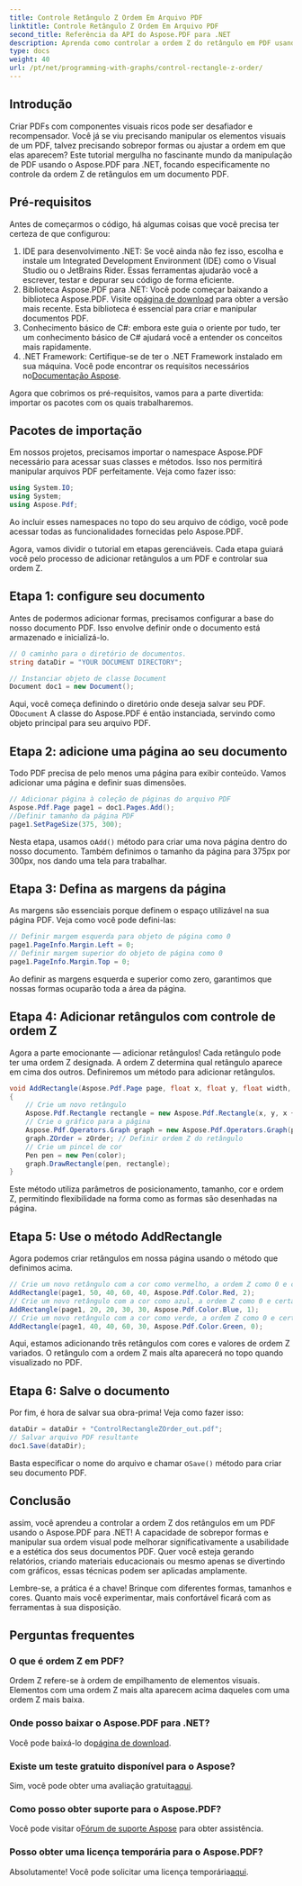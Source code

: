 ```yaml
---
title: Controle Retângulo Z Ordem Em Arquivo PDF
linktitle: Controle Retângulo Z Ordem Em Arquivo PDF
second_title: Referência da API do Aspose.PDF para .NET
description: Aprenda como controlar a ordem Z do retângulo em PDF usando Aspose.PDF para .NET neste tutorial detalhado passo a passo. Ideal para desenvolvedores que buscam aprimorar documentos PDF.
type: docs
weight: 40
url: /pt/net/programming-with-graphs/control-rectangle-z-order/
---
```

## Introdução

Criar PDFs com componentes visuais ricos pode ser desafiador e recompensador. Você já se viu precisando manipular os elementos visuais de um PDF, talvez precisando sobrepor formas ou ajustar a ordem em que elas aparecem? Este tutorial mergulha no fascinante mundo da manipulação de PDF usando o Aspose.PDF para .NET, focando especificamente no controle da ordem Z de retângulos em um documento PDF. 

## Pré-requisitos 

Antes de começarmos o código, há algumas coisas que você precisa ter certeza de que configurou:

1. IDE para desenvolvimento .NET: Se você ainda não fez isso, escolha e instale um Integrated Development Environment (IDE) como o Visual Studio ou o JetBrains Rider. Essas ferramentas ajudarão você a escrever, testar e depurar seu código de forma eficiente.
2.  Biblioteca Aspose.PDF para .NET: Você pode começar baixando a biblioteca Aspose.PDF. Visite o[página de download](https://releases.aspose.com/pdf/net/) para obter a versão mais recente. Esta biblioteca é essencial para criar e manipular documentos PDF.
3. Conhecimento básico de C#: embora este guia o oriente por tudo, ter um conhecimento básico de C# ajudará você a entender os conceitos mais rapidamente.
4.  .NET Framework: Certifique-se de ter o .NET Framework instalado em sua máquina. Você pode encontrar os requisitos necessários no[Documentação Aspose](https://reference.aspose.com/pdf/net/).

Agora que cobrimos os pré-requisitos, vamos para a parte divertida: importar os pacotes com os quais trabalharemos.

## Pacotes de importação

Em nossos projetos, precisamos importar o namespace Aspose.PDF necessário para acessar suas classes e métodos. Isso nos permitirá manipular arquivos PDF perfeitamente. Veja como fazer isso:

```csharp
using System.IO;
using System;
using Aspose.Pdf;
```

Ao incluir esses namespaces no topo do seu arquivo de código, você pode acessar todas as funcionalidades fornecidas pelo Aspose.PDF.

Agora, vamos dividir o tutorial em etapas gerenciáveis. Cada etapa guiará você pelo processo de adicionar retângulos a um PDF e controlar sua ordem Z.

## Etapa 1: configure seu documento

Antes de podermos adicionar formas, precisamos configurar a base do nosso documento PDF. Isso envolve definir onde o documento está armazenado e inicializá-lo.

```csharp
// O caminho para o diretório de documentos.
string dataDir = "YOUR DOCUMENT DIRECTORY";

// Instanciar objeto de classe Document
Document doc1 = new Document();
```
 Aqui, você começa definindo o diretório onde deseja salvar seu PDF. O`Document` A classe do Aspose.PDF é então instanciada, servindo como objeto principal para seu arquivo PDF.

## Etapa 2: adicione uma página ao seu documento

Todo PDF precisa de pelo menos uma página para exibir conteúdo. Vamos adicionar uma página e definir suas dimensões.

```csharp
// Adicionar página à coleção de páginas do arquivo PDF
Aspose.Pdf.Page page1 = doc1.Pages.Add();
//Definir tamanho da página PDF
page1.SetPageSize(375, 300);
```
 Nesta etapa, usamos o`Add()` método para criar uma nova página dentro do nosso documento. Também definimos o tamanho da página para 375px por 300px, nos dando uma tela para trabalhar.

## Etapa 3: Defina as margens da página 

As margens são essenciais porque definem o espaço utilizável na sua página PDF. Veja como você pode defini-las:

```csharp
// Definir margem esquerda para objeto de página como 0
page1.PageInfo.Margin.Left = 0;
// Definir margem superior do objeto de página como 0
page1.PageInfo.Margin.Top = 0;
```
Ao definir as margens esquerda e superior como zero, garantimos que nossas formas ocuparão toda a área da página.

## Etapa 4: Adicionar retângulos com controle de ordem Z

Agora a parte emocionante — adicionar retângulos! Cada retângulo pode ter uma ordem Z designada. A ordem Z determina qual retângulo aparece em cima dos outros. Definiremos um método para adicionar retângulos.

```csharp
void AddRectangle(Aspose.Pdf.Page page, float x, float y, float width, float height, Aspose.Pdf.Color color, int zOrder)
{
    // Crie um novo retângulo
    Aspose.Pdf.Rectangle rectangle = new Aspose.Pdf.Rectangle(x, y, x + width, y + height);
    // Crie o gráfico para a página
    Aspose.Pdf.Operators.Graph graph = new Aspose.Pdf.Operators.Graph(page);
    graph.ZOrder = zOrder; // Definir ordem Z do retângulo
    // Crie um pincel de cor
    Pen pen = new Pen(color);
    graph.DrawRectangle(pen, rectangle);
}
```
Este método utiliza parâmetros de posicionamento, tamanho, cor e ordem Z, permitindo flexibilidade na forma como as formas são desenhadas na página.

## Etapa 5: Use o método AddRectangle

Agora podemos criar retângulos em nossa página usando o método que definimos acima.

```csharp
// Crie um novo retângulo com a cor como vermelho, a ordem Z como 0 e certas dimensões
AddRectangle(page1, 50, 40, 60, 40, Aspose.Pdf.Color.Red, 2);
// Crie um novo retângulo com a cor como azul, a ordem Z como 0 e certas dimensões
AddRectangle(page1, 20, 20, 30, 30, Aspose.Pdf.Color.Blue, 1);
// Crie um novo retângulo com a cor como verde, a ordem Z como 0 e certas dimensões
AddRectangle(page1, 40, 40, 60, 30, Aspose.Pdf.Color.Green, 0);
```
Aqui, estamos adicionando três retângulos com cores e valores de ordem Z variados. O retângulo com a ordem Z mais alta aparecerá no topo quando visualizado no PDF.

## Etapa 6: Salve o documento 

Por fim, é hora de salvar sua obra-prima! Veja como fazer isso:

```csharp
dataDir = dataDir + "ControlRectangleZOrder_out.pdf";
// Salvar arquivo PDF resultante
doc1.Save(dataDir);
```
 Basta especificar o nome do arquivo e chamar o`Save()` método para criar seu documento PDF.

## Conclusão 

assim, você aprendeu a controlar a ordem Z dos retângulos em um PDF usando o Aspose.PDF para .NET! A capacidade de sobrepor formas e manipular sua ordem visual pode melhorar significativamente a usabilidade e a estética dos seus documentos PDF. Quer você esteja gerando relatórios, criando materiais educacionais ou mesmo apenas se divertindo com gráficos, essas técnicas podem ser aplicadas amplamente.

Lembre-se, a prática é a chave! Brinque com diferentes formas, tamanhos e cores. Quanto mais você experimentar, mais confortável ficará com as ferramentas à sua disposição.

## Perguntas frequentes

### O que é ordem Z em PDF?
Ordem Z refere-se à ordem de empilhamento de elementos visuais. Elementos com uma ordem Z mais alta aparecem acima daqueles com uma ordem Z mais baixa.

### Onde posso baixar o Aspose.PDF para .NET?
 Você pode baixá-lo do[página de download](https://releases.aspose.com/pdf/net/).

### Existe um teste gratuito disponível para o Aspose?
 Sim, você pode obter uma avaliação gratuita[aqui](https://releases.aspose.com/).

### Como posso obter suporte para o Aspose.PDF?
 Você pode visitar o[Fórum de suporte Aspose](https://forum.aspose.com/c/pdf/10) para obter assistência.

### Posso obter uma licença temporária para o Aspose.PDF?
 Absolutamente! Você pode solicitar uma licença temporária[aqui](https://purchase.aspose.com/temporary-license/).